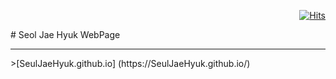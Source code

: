 <div align=right>
  
[![Hits](https://hits.seeyoufarm.com/api/count/incr/badge.svg?url=https%3A%2F%2Fseuljaehyuk.github.io&count_bg=%2379C83D&title_bg=%23555555&icon=&icon_color=%23E7E7E7&title=hits&edge_flat=false)](https://hits.seeyoufarm.com)
</div>
# Seol Jae Hyuk WebPage 
<hr>
>[SeulJaeHyuk.github.io] (https://SeulJaeHyuk.github.io/)


